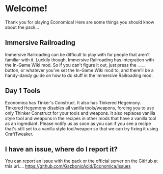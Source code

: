# Welcome!
Thank you for playing Economica!
Here are some things you should know about the pack...

## Immersive Railroading
Immersive Railroading can be difficult to play with for people that aren't familiar with it.
Luckily though, Immersive Railroading has integration with the In-Game Wiki mod.
So if you can't figure it out, just press the ____ button, or whatever you've set the In-Game Wiki mod to, and there'll be a handy-dandy guide on how to do stuff in the Immersive Railroading mod.

## Day 1 Tools
Economica has Tinker's Construct.
It also has Tinkered Hegemony.
Tinkered Hegemony disables all vanilla tools/weapons, forcing you to use only Thinker Construct for your tools and weapons.
It also replaces vanilla style tool and weapons in the recipes in other mods that have a vanilla tool as an ingrediant.
Please notify us as soon as you can if you see a recipe that's still set to a vanilla style tool/weapon so that we can try fixing it using CraftTweaker.


## I have an issue, where do I report it?
You can report an issue with the pack or the official server on the GitHub at this url....
https://github.com/GazbonicAcid/Economica/issues
